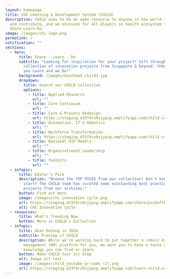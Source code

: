 ```yaml
---
layout: homepage
title: CHI Learning & Development System (CHILD)
description: CHILD aims to be an open resource to anyone in the world to access
  and contribute, and we envision for all players in health ecosystem to
  Share-Learn-Do.
image: /images/chi logo.png
permalink: /
notification: ""
sections:
  - hero:
      title: Share - Learn - Do
      subtitle: "Looking for inspiration for your project? Sift through our growing
        collection of innovation projects from Singapore & beyond: they Share,
        you Learn and we Do!"
      background: /images/masthead_child3.jpg
      dropdown:
        title: Search our CHILD collection
        options:
          - title: Applied Research
            url: ""
          - title: Care Continuum
            url: ""
          - title: Care & Process Redesign
            url: https://staging.d33f4rx9vjypzg.amplifyapp.com/child-collection/care-and-process-redesign/
          - title: Automation, IT & Robotics
            url: ""
          - title: Workforce Transformation
            url: https://staging.d33f4rx9vjypzg.amplifyapp.com/child-collection/workforce-transformation/
          - title: National HIP Medals
            url: ""
          - title: Organisational Leadership
            url: ""
          - title: Toolkits
            url: ""
  - infopic:
      title: Editor's Pick
      description: "Browse the TOP PICKS from our collection! Don't know where to
        start? The CHILD team has curated some outstanding best practice
        projects from our archives:"
      button: Find out more
      image: /images/chi innovation cycle.png
      url: https://staging.d33f4rx9vjypzg.amplifyapp.com/share/pickofthemonth/
      alt: CHI Innovation Cycle
  - resources:
      title: What's Trending Now
      button: More in CHILD's Collection
  - infopic:
      title: Akan Datang in 2024
      subtitle: Preview of CHILD
      description: While we're working hard to put together a robust knowledge
        management (KM) platform for you, we want you to have a taste of the
        knowledge you can find or share
      button: Make CHILD Your 1st Step
      alt: Image alt text
      image: /images/child_youtube_qr-code (2).png
      url: https://staging.d33f4rx9vjypzg.amplifyapp.com/learn-child-collection/
---
```


